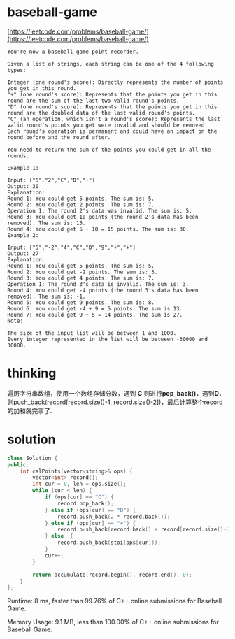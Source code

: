 # baseball-game

[https://leetcode.com/problems/baseball-game/](https://leetcode.com/problems/baseball-game/)

```
You're now a baseball game point recorder.

Given a list of strings, each string can be one of the 4 following types:

Integer (one round's score): Directly represents the number of points you get in this round.
"+" (one round's score): Represents that the points you get in this round are the sum of the last two valid round's points.
"D" (one round's score): Represents that the points you get in this round are the doubled data of the last valid round's points.
"C" (an operation, which isn't a round's score): Represents the last valid round's points you get were invalid and should be removed.
Each round's operation is permanent and could have an impact on the round before and the round after.

You need to return the sum of the points you could get in all the rounds.

Example 1:

Input: ["5","2","C","D","+"]
Output: 30
Explanation:
Round 1: You could get 5 points. The sum is: 5.
Round 2: You could get 2 points. The sum is: 7.
Operation 1: The round 2's data was invalid. The sum is: 5.
Round 3: You could get 10 points (the round 2's data has been removed). The sum is: 15.
Round 4: You could get 5 + 10 = 15 points. The sum is: 30.
Example 2:

Input: ["5","-2","4","C","D","9","+","+"]
Output: 27
Explanation:
Round 1: You could get 5 points. The sum is: 5.
Round 2: You could get -2 points. The sum is: 3.
Round 3: You could get 4 points. The sum is: 7.
Operation 1: The round 3's data is invalid. The sum is: 3.
Round 4: You could get -4 points (the round 3's data has been removed). The sum is: -1.
Round 5: You could get 9 points. The sum is: 8.
Round 6: You could get -4 + 9 = 5 points. The sum is 13.
Round 7: You could get 9 + 5 = 14 points. The sum is 27.
Note:

The size of the input list will be between 1 and 1000.
Every integer represented in the list will be between -30000 and 30000.
```

# thinking

遍历字符串数组，使用一个数组存储分数，遇到 **C** 则进行**pop_back()**，遇到**D**，则push_back(record[record.size()-1, record.size()-2])，最后计算整个record的加和就完事了.

# solution

```c++
class Solution {
public:
    int calPoints(vector<string>& ops) {
        vector<int> record{};
        int cur = 0, len = ops.size();
        while (cur < len) {
            if (ops[cur] == "C") {
                record.pop_back();
            } else if (ops[cur] == "D") {
                record.push_back(2 * record.back());
            } else if (ops[cur] == "+") {
                record.push_back(record.back() + record[record.size()-2]);
            } else  {
                record.push_back(stoi(ops[cur]));
            }
            cur++;
        }

        return accumulate(record.begin(), record.end(), 0);
    }
};
```

Runtime: 8 ms, faster than 99.76% of C++ online submissions for Baseball Game.

Memory Usage: 9.1 MB, less than 100.00% of C++ online submissions for Baseball Game.
